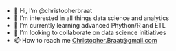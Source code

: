 - 👋 Hi, I’m @christopherbraat
- 👀 I’m interested in all things data science and analytics
- 🌱 I’m currently learning advanced Phython/R and ETL
- 💞️ I’m looking to collaborate on data science initiatives
- 📫 How to reach me Christopher.Braat@gmail.com

<!---
christopherbraat/christopherbraat is a ✨ special ✨ repository because its `README.md` (this file) appears on your GitHub profile.
You can click the Preview link to take a look at your changes.
--->
